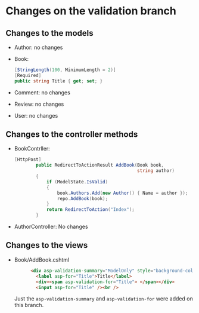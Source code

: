 # Changes on the validation branch

## Changes to the models

- Author: no changes

- Book:

  ```C#
  [StringLength(100, MinimumLength = 2)]  
  [Required]
  public string Title { get; set; }
  ```

- Comment: no changes

- Review: no changes

- User: no changes



## Changes to the controller methods

- BookContrller:

  ```C#
  [HttpPost]
          public RedirectToActionResult AddBook(Book book,
                                                string author)
          {
              if (ModelState.IsValid)
              {
                  book.Authors.Add(new Author() { Name = author });
                  repo.AddBook(book);  
              }
              return RedirectToAction("Index");
          }
  ```

- AuthorController: No changes



## Changes to the views

- Book/AddBook.cshtml

  ```html
        <div asp-validation-summary="ModelOnly" style="background-color: red"></div>
          <label asp-for="Title">Title</label>
          <div><span asp-validation-for="Title"> </span></div>
          <input asp-for="Title" /><br />
  ```

  Just the `asp-validation-summary` and `asp-validation-for` were added on this branch.